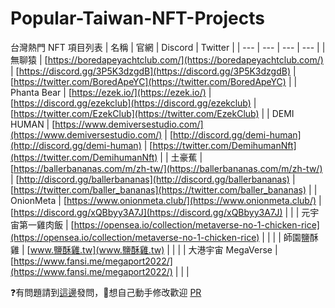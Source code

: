 # Popular-Taiwan-NFT-Projects
台灣熱門 NFT 項目列表
| 名稱 | 官網 | Discord | Twitter |
| --- | --- | --- | --- |
| 無聊猿 | [https://boredapeyachtclub.com/](https://boredapeyachtclub.com/) | [https://discord.gg/3P5K3dzgdB](https://discord.gg/3P5K3dzgdB) | [https://twitter.com/BoredApeYC](https://twitter.com/BoredApeYC) |
| Phanta Bear | [https://ezek.io/](https://ezek.io/) | [https://discord.gg/ezekclub](https://discord.gg/ezekclub) | [https://twitter.com/EzekClub](https://twitter.com/EzekClub) |
| DEMI HUMAN | [https://www.demiversestudio.com/](https://www.demiversestudio.com/) | [http://discord.gg/demi-human](http://discord.gg/demi-human) | [https://twitter.com/DemihumanNft](https://twitter.com/DemihumanNft) |
| 土豪蕉 | [https://ballerbananas.com/m/zh-tw/](https://ballerbananas.com/m/zh-tw/) | [http://discord.gg/ballerbananas](http://discord.gg/ballerbananas) | [https://twitter.com/baller_bananas](https://twitter.com/baller_bananas) |
| OnionMeta | [https://www.onionmeta.club/](https://www.onionmeta.club/) | [https://discord.gg/xQBbyy3A7J](https://discord.gg/xQBbyy3A7J) |  |
| 元宇宙第一雞肉飯 | [https://opensea.io/collection/metaverse-no-1-chicken-rice](https://opensea.io/collection/metaverse-no-1-chicken-rice) | | |
| 師園鹽酥雞 | [www.鹽酥雞.tw](www.鹽酥雞.tw) | | |
| 大港宇宙 MegaVerse | [https://www.fansi.me/megaport2022/](https://www.fansi.me/megaport2022/) | | |

❓有問題請到[這邊](https://github.com/dsewnr/Popular-Taiwan-NFT-Projects/issues)發問，🙏想自己動手修改歡迎 [PR](https://github.com/dsewnr/Popular-Taiwan-NFT-Projects/pulls)

